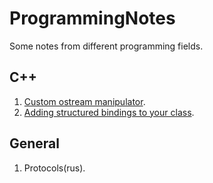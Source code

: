 # ProgrammingNotes
Some notes from different programming fields.

## C++
1. [Custom ostream manipulator](https://github.com/dasfex/ProgrammingNotes/blob/master/cpp/custom_manipulator.md).
2. [Adding structured bindings to your class](https://github.com/dasfex/ProgrammingNotes/blob/master/cpp/structured_binding.md).

## General
1. Protocols(rus).
